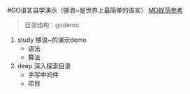 #GO语言自学演示（够浪~是世界上最简单的语言）
[MD规范参考](https://www.cnblogs.com/bobo1/p/10929539.html)
>目录结构：godemo
 1. study  够浪~的演示demo
     + 语法
     + 算法
 2. deep   深入探索目录
     + 手写中间件
     + 项目
